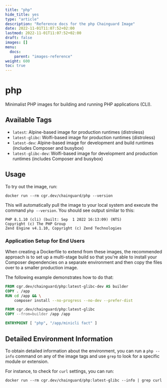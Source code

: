 ```yaml
---
title: "php"
hide_title: yes
type: "article"
description: "Reference docs for the php Chainguard Image"
date: 2022-11-01T11:07:52+02:00
lastmod: 2022-11-01T11:07:52+02:00
draft: false
images: []
menu:
  docs:
    parent: "images-reference"
weight: 600
toc: true
---
```


# php

Minimalist PHP images for building and running PHP applications (CLI).

## Available Tags

- `latest`: Alpine-based image for production runtimes (distroless)
- `latest-glibc`: Wolfi-based image for production runtimes (distroless)
- `latest-dev`: Alpine-based image for development and build runtimes (includes Composer and busybox)
- `latest-glibc-dev`: Wolfi-based image for development and production runtimes (includes Composer and busybox)

## Usage 

To try out the image, run:

```shell
docker run --rm cgr.dev/chainguard/php --version
```

This will automatically pull the image to your local system and execute the command `php --version`. You should see output similar to this:

```
PHP 8.1.10 (cli) (built: Sep  1 2022 16:13:09) (NTS)
Copyright (c) The PHP Group
Zend Engine v4.1.10, Copyright (c) Zend Technologies
```

### Application Setup for End Users

When creating a Dockerfile to extend from these images, the recommended approach is to set up a multi-stage build so that you're able to install your Composer dependencies on a separate environment and then copy the files over to a smaller production image.

The following example demonstrates how to do that:

```Dockerfile
FROM cgr.dev/chainguard/php:latest-glibc-dev AS builder
COPY . /app
RUN cd /app && \
    composer install --no-progress --no-dev --prefer-dist

FROM cgr.dev/chainguard/php:latest-glibc
COPY --from=builder /app /app

ENTRYPOINT [ "php", "/app/minicli fact" ]

```

## Detailed Environment Information

To obtain detailed information about the environment, you can run a `php --info` command on any of the image tags and use `grep` to look for a specific module or extension.

For instance, to check for `curl` settings, you can run:

```shell
docker run --rm cgr.dev/chainguard/php:latest-glibc --info | grep curl
```